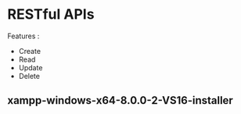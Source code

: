 # RESTful APIs

Features :
- Create
- Read
- Update
- Delete

## xampp-windows-x64-8.0.0-2-VS16-installer

